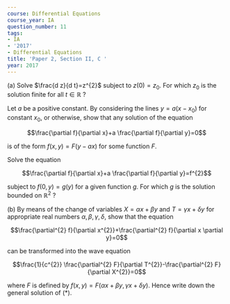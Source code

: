 ```yaml
---
course: Differential Equations
course_year: IA
question_number: 11
tags:
- IA
- '2017'
- Differential Equations
title: 'Paper 2, Section II, C '
year: 2017
---
```




(a) Solve $\frac{d z}{d t}=z^{2}$ subject to $z(0)=z_{0}$. For which $z_{0}$ is the solution finite for all $t \in \mathbb{R}$ ?

Let $a$ be a positive constant. By considering the lines $y=a\left(x-x_{0}\right)$ for constant $x_{0}$, or otherwise, show that any solution of the equation

$$\frac{\partial f}{\partial x}+a \frac{\partial f}{\partial y}=0$$

is of the form $f(x, y)=F(y-a x)$ for some function $F$.

Solve the equation

$$\frac{\partial f}{\partial x}+a \frac{\partial f}{\partial y}=f^{2}$$

subject to $f(0, y)=g(y)$ for a given function $g$. For which $g$ is the solution bounded on $\mathbb{R}^{2}$ ?

(b) By means of the change of variables $X=\alpha x+\beta y$ and $T=\gamma x+\delta y$ for appropriate real numbers $\alpha, \beta, \gamma, \delta$, show that the equation

$$\frac{\partial^{2} f}{\partial x^{2}}+\frac{\partial^{2} f}{\partial x \partial y}=0$$

can be transformed into the wave equation

$$\frac{1}{c^{2}} \frac{\partial^{2} F}{\partial T^{2}}-\frac{\partial^{2} F}{\partial X^{2}}=0$$

where $F$ is defined by $f(x, y)=F(\alpha x+\beta y, \gamma x+\delta y)$. Hence write down the general solution of $(*)$.